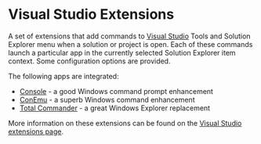 # Visual Studio Extensions

A set of extensions that add commands to [Visual Studio](http://www.microsoft.com/visualstudio/) Tools and Solution Explorer menu when a solution or project is open. Each of these commands launch a particular app in the currently selected Solution Explorer item context. Some configuration options are provided.

The following apps are integrated:

- [Console](http://sourceforge.net/projects/console/) - a good Windows command prompt enhancement
- [ConEmu](http://code.google.com/p/conemu-maximus5/) - a superb Windows command enhancement
- [Total Commander](http://www.ghisler.com/) - a great Windows Explorer replacement

More information on these extensions can be found on the [Visual Studio extensions page](http://goo.gl/wny4gn).
